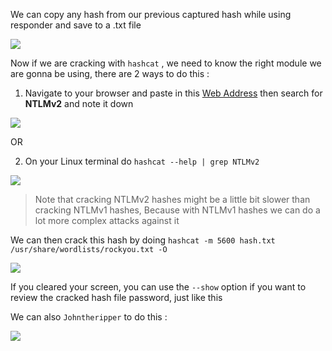 We can copy any hash from our previous captured hash while using responder and save to a .txt file

![](https://i.imgur.com/j4Lw2XY.png)

Now if we are cracking with `hashcat` , we need to know the right module we are gonna be using, there are 2 ways to do this :

1. Navigate to your browser and paste in this [Web Address](https://hashcat.net/wiki/doku.php?id=example_hashes) then search for **NTLMv2** and note it down

![](https://i.imgur.com/VfgVezC.png)

OR

2.  On your Linux terminal do `hashcat --help | grep NTLMv2`

![](https://i.imgur.com/toyU1IY.png)

> Note that cracking NTLMv2 hashes might be a little bit slower than cracking NTLMv1 hashes, Because with NTLMv1 hashes we can do a lot more complex attacks  against it

We can then crack this hash by doing `hashcat -m 5600 hash.txt /usr/share/wordlists/rockyou.txt -O`

![](https://i.imgur.com/YtPIx11.png)

If you cleared your screen, you can use the `--show` option if you want to review the cracked hash file password, just like this

We can also `Johntheripper` to do this :

![](https://i.imgur.com/DPBPDGk.png)

